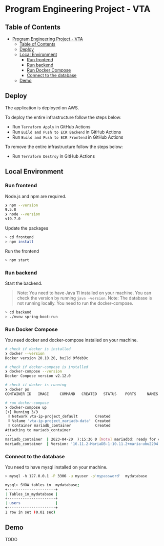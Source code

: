 # Program Engineering Project - VTA

## Table of Contents

- [Program Engineering Project - VTA](#program-engineering-project---vta)
  - [Table of Contents](#table-of-contents)
  - [Deploy](#deploy)
  - [Local Environment](#local-environment)
    - [Run frontend](#run-frontend)
    - [Run backend](#run-backend)
    - [Run Docker Compose](#run-docker-compose)
    - [Connect to the database](#connect-to-the-database)
  - [Demo](#demo)

## Deploy

The application is deployed on AWS.

To deploy the entire infrastructure follow the steps below:

- Run `Terraform Apply` in GitHub Actions
- Run `Build and Push to ECR Backend` in GitHub Actions
- Run `Build and Push to ECR Frontend` in GitHub Actions

To remove the entire infrastructure follow the steps below:

- Run `Terraform Destroy` in GitHub Actions

## Local Environment

### Run frontend

Node.js and npm are required.

```bash
❯ npm --version
9.5.0
❯ node --version
v19.7.0
```

Update the packages

```bash
> cd frontend
> npm install
```

Run the frontend

```bash
> npm start
```

### Run backend

Start the backend.

> Note: You need to have Java 11 installed on your machine. You can check the version by running `java -version`.
> Note: The database is not running locally. You need to run the docker-compose.

```bash
> cd backend
> ./mvnw spring-boot:run
```

### Run Docker Compose

You need docker and docker-compose installed on your machine.

```bash
# check if docker is installed
❯ docker --version
Docker version 20.10.20, build 9fdeb9c

# check if docker-compose is installed
❯ docker-compose --version
Docker Compose version v2.12.0

# check if docker is running
❯ docker ps
CONTAINER ID   IMAGE     COMMAND   CREATED   STATUS    PORTS     NAMES

# run docker-compose
❯ docker-compose up
[+] Running 3/3
 ⠿ Network vta-ip-project_default        Created                                                                                                                                                             0.2s
 ⠿ Volume "vta-ip-project_mariadb-data"  Created                                                                                                                                                             0.0s
 ⠿ Container mariadb_container           Created                                                                                                                                                             0.1s
Attaching to mariadb_container
...
mariadb_container  | 2023-04-20  7:15:36 0 [Note] mariadbd: ready for connections.
mariadb_container  | Version: '10.11.2-MariaDB-1:10.11.2+maria~ubu2204'  socket: '/run/mysqld/mysqld.sock'  port: 3306  mariadb.org binary distribution
```

### Connect to the database

You need to have mysql installed on your machine.

```bash
> mysql -h 127.0.0.1 -P 3306 -u myuser -p'mypassword'  mydatabase

mysql> SHOW tables in  mydatabase;
+----------------------+
| Tables_in_mydatabase |
+----------------------+
| users                |
+----------------------+
1 row in set (0.01 sec)
```

## Demo

TODO
